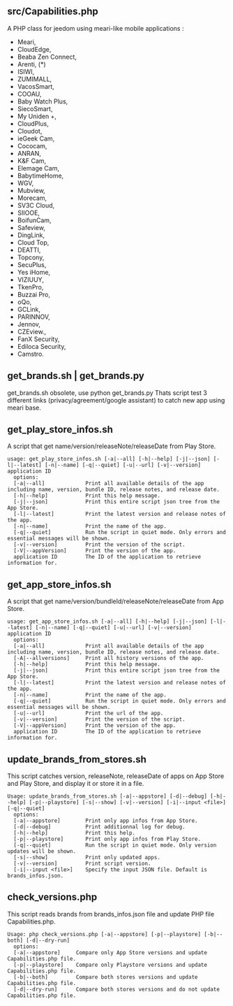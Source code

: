 ## src/Capabilities.php
A PHP class for jeedom using meari-like mobile applications :
- Meari,
- CloudEdge,
- Beaba Zen Connect,
- Arenti, (*)
- ISIWI,
- ZUMIMALL,
- VacosSmart,
- COOAU,
- Baby Watch Plus,
- SiecoSmart,
- My Uniden +,
- CloudPlus,
- Cloudot,
- ieGeek Cam,
- Cococam,
- ANRAN,
- K&F Cam,
- Elemage Cam,
- BabytimeHome,
- WGV,
- Mubview,
- Morecam,
- SV3C Cloud,
- SIIOOE,
- BoifunCam,
- Safeview,
- DingLink,
- Cloud Top,
- DEATTI,
- Topcony,
- SecuPlus,
- Yes iHome,
- VIZIUUY,
- TkenPro,
- Buzzai Pro,
- oQo,
- GCLink,
- PARINNOV,
- Jennov,
- CZEview.,
- FanX Security,
- Ediloca Security,
- Camstro.

## get_brands.sh | get_brands.py
get_brands.sh obsolete, use python
get_brands.py
Thats script test 3 different links (privacy/agreement/google assistant) to catch new app using meari base.

## get_play_store_infos.sh
A script that get name/version/releaseNote/releaseDate from Play Store.
```
usage: get_play_store_infos.sh [-a|--all] [-h|--help] [-j|--json] [-l|--latest] [-n|--name] [-q|--quiet] [-u|--url] [-v|--version] application ID
  options:
  [-a|--all]             Print all available details of the app including name, version, bundle ID, release notes, and release date.
  [-h|--help]            Print this help message.
  [-j|--json]            Print this entire script json tree from the App Store.
  [-l|--latest]          Print the latest version and release notes of the app.
  [-n|--name]            Print the name of the app.
  [-q|--quiet]           Run the script in quiet mode. Only errors and essential messages will be shown.
  [-v|--version]         Print the version of the script.
  [-V|--appVersion]      Print the version of the app.
  application ID         The ID of the application to retrieve information for.
```

## get_app_store_infos.sh
A script that get name/version/bundleId/releaseNote/releaseDate from App Store.
```
usage: get_app_store_infos.sh [-a|--all] [-h|--help] [-j|--json] [-l|--latest] [-n|--name] [-q|--quiet] [-u|--url] [-v|--version] application ID
  options:
  [-a|--all]             Print all available details of the app including name, version, bundle ID, release notes, and release date.
  [-A|--allversions]     Print all history versions of the app.
  [-h|--help]            Print this help message.
  [-j|--json]            Print this entire script json tree from the App Store.
  [-l|--latest]          Print the latest version and release notes of the app.
  [-n|--name]            Print the name of the app.
  [-q|--quiet]           Run the script in quiet mode. Only errors and essential messages will be shown.
  [-u|--url]             Print the url of the app.
  [-v|--version]         Print the version of the script.
  [-V|--appVersion]      Print the version of the app.
  application ID         The ID of the application to retrieve information for.
```

## update_brands_from_stores.sh
This script catches version, releaseNote, releaseDate of apps on App Store and Play Store, and display it or store it in a file.

```
Usage: update_brands_from_stores.sh [-a|--appstore] [-d|--debug] [-h|--help] [-p|--playstore] [-s|--show] [-v|--version] [-i|--input <file>] [-q|--quiet]
  options:
  [-a|--appstore]        Print only app infos from App Store.
  [-d|--debug]           Print additionnal log for debug.
  [-h|--help]            Print this help.
  [-p|--playstore]       Print only app infos from Play Store.
  [-q|--quiet]           Run the script in quiet mode. Only version updates will be shown.
  [-s|--show]            Print only updated apps.
  [-v|--version]         Print script version.
  [-i|--input <file>]    Specify the input JSON file. Default is brands_infos.json.
```

## check_versions.php
This script reads brands from brands_infos.json file and update PHP file Capabilities.php.

```
Usage: php check_versions.php [-a|--appstore] [-p|--playstore] [-b|--both] [-d|--dry-run]
  options:
  [-a|--appstore]     Compare only App Store versions and update Capabilities.php file.
  [-p|--playstore]    Compare only Playstore versions and update Capabilities.php file.
  [-b|--both]         Compare both stores versions and update Capabilities.php file.
  [-d|--dry-run]      Compare both stores versions and do not update Capabilities.php file.

```
